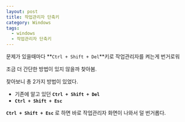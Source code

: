 ```yaml
---
layout: post
title: 작업관리자 단축키
category: Windows
tags:
  - windows
  - 작업관리자 단축키
---
```






문제가 있을때마다 **`Ctrl + Shift + Del`**키로 작업관리자를 켜는게 번거로워

조금 더 간단한 방법이 있지 않을까 찾아봄.

찾아보니 총 2가지 방법이 있었다.

- 기존에 알고 있던 **`Ctrl + Shift + Del`**
- **`Ctrl + Shift + Esc`** 

**`Ctrl + Shift + Esc`** 로 하면 바로 작업관리자 화면이 나와서 덜 번거롭다.